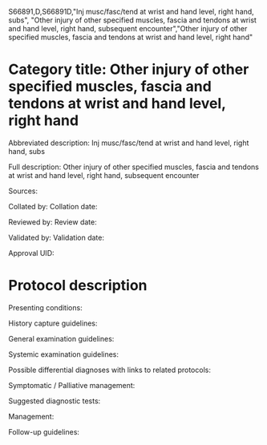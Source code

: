 S66891,D,S66891D,"Inj musc/fasc/tend at wrist and hand level, right hand, subs", "Other injury of other specified muscles, fascia and tendons at wrist and hand level, right hand, subsequent encounter","Other injury of other specified muscles, fascia and tendons at wrist and hand level, right hand"
# Category title: Other injury of other specified muscles, fascia and tendons at wrist and hand level, right hand

Abbreviated description: Inj musc/fasc/tend at wrist and hand level, right hand, subs

Full description: Other injury of other specified muscles, fascia and tendons at wrist and hand level, right hand, subsequent encounter

Sources:

Collated by:
Collation date:

Reviewed by:
Review date:

Validated by:
Validation date:

Approval UID:

# Protocol description

Presenting conditions:

History capture guidelines:

General examination guidelines:

Systemic examination guidelines:

Possible differential diagnoses with links to related protocols:

Symptomatic / Palliative management:

Suggested diagnostic tests:

Management:

Follow-up guidelines:
